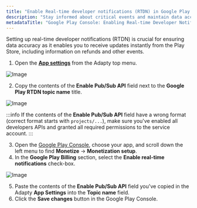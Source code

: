 ```yaml
---
title: "Enable Real-time developer notifications (RTDN) in Google Play Console"
description: "Stay informed about critical events and maintain data accuracy by enabling Real-time Developer Notifications (RTDN) in the Google Play Console for Adapty. Learn how to set up RTDN to receive instant updates about refunds and other important events from the Play Store"
metadataTitle: "Google Play Console: Enabling Real-time Developer Notifications (RTDN) for Adapty"
---
```


Setting up real-time developer notifications (RTDN) is crucial for ensuring data accuracy as it enables you to receive updates instantly from the Play Store, including information on refunds and other events.

1. Open the [**App settings**](https://app.adapty.io/settings/android-sdk) from the Adapty top menu.

   
<div style={{ textAlign: 'center' }}>
  <img 
    src="https://files.readme.io/26f79d5-App_settings_top_menu.png" 
    alt="Image" 
    style={{ width: '700px', border: '1px solid grey' }}
  />
</div>




2. Copy the contents of the **Enable Pub/Sub API** field next to the **Google Play RTDN topic name** title.

   
<div style={{ textAlign: 'center' }}>
  <img 
    src="https://files.readme.io/a72ff2d-copy_topic.png" 
    alt="Image" 
    style={{ width: '700px', border: '1px solid grey' }}
  />
</div>




:::info
If the contents of the **Enable Pub/Sub API** field have a wrong format (correct format starts with `projects/...`), make sure you've enabled all developers APIs and granted all required permissions to the service account.
:::

3. Open the [Google Play Console](https://play.google.com/console/), choose your app, and scroll down the left menu to find **Monetize** -> **Monetization setup**.
4. In the **Google Play Billing** section, select the **Enable real-time notifications** check-box.


<div style={{ textAlign: 'center' }}>
  <img 
    src="https://files.readme.io/e55ba0e-paste_topic_name.png" 
    alt="Image" 
    style={{ width: '700px', border: '1px solid grey' }}
  />
</div>





5. Paste the contents of the **Enable Pub/Sub API** field you've copied in the Adapty **App Settings** into the **Topic name** field.
6. Click the **Save changes** button in the Google Play Console.